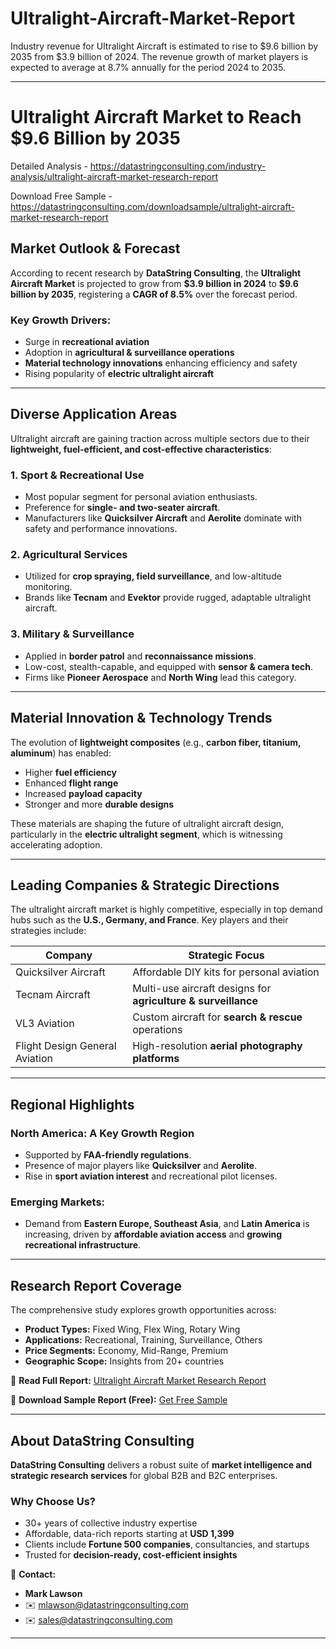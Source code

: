 # Ultralight-Aircraft-Market-Report

Industry revenue for Ultralight Aircraft is estimated to rise to $9.6 billion by 2035 from $3.9 billion of 2024. The revenue growth of market players is expected to average at 8.7% annually for the period 2024 to 2035.

---

# **Ultralight Aircraft Market to Reach \$9.6 Billion by 2035**

Detailed Analysis - https://datastringconsulting.com/industry-analysis/ultralight-aircraft-market-research-report

Download Free Sample - https://datastringconsulting.com/downloadsample/ultralight-aircraft-market-research-report

## **Market Outlook & Forecast**

According to recent research by **DataString Consulting**, the **Ultralight Aircraft Market** is projected to grow from **\$3.9 billion in 2024** to **\$9.6 billion by 2035**, registering a **CAGR of 8.5%** over the forecast period.

### **Key Growth Drivers:**

* Surge in **recreational aviation**
* Adoption in **agricultural & surveillance operations**
* **Material technology innovations** enhancing efficiency and safety
* Rising popularity of **electric ultralight aircraft**

---

## **Diverse Application Areas**

Ultralight aircraft are gaining traction across multiple sectors due to their **lightweight, fuel-efficient, and cost-effective characteristics**:

### **1. Sport & Recreational Use**

* Most popular segment for personal aviation enthusiasts.
* Preference for **single- and two-seater aircraft**.
* Manufacturers like **Quicksilver Aircraft** and **Aerolite** dominate with safety and performance innovations.

### **2. Agricultural Services**

* Utilized for **crop spraying, field surveillance**, and low-altitude monitoring.
* Brands like **Tecnam** and **Evektor** provide rugged, adaptable ultralight aircraft.

### **3. Military & Surveillance**

* Applied in **border patrol** and **reconnaissance missions**.
* Low-cost, stealth-capable, and equipped with **sensor & camera tech**.
* Firms like **Pioneer Aerospace** and **North Wing** lead this category.

---

## **Material Innovation & Technology Trends**

The evolution of **lightweight composites** (e.g., **carbon fiber, titanium, aluminum**) has enabled:

* Higher **fuel efficiency**
* Enhanced **flight range**
* Increased **payload capacity**
* Stronger and more **durable designs**

These materials are shaping the future of ultralight aircraft design, particularly in the **electric ultralight segment**, which is witnessing accelerating adoption.

---

## **Leading Companies & Strategic Directions**

The ultralight aircraft market is highly competitive, especially in top demand hubs such as the **U.S., Germany, and France**. Key players and their strategies include:

| **Company**                    | **Strategic Focus**                                           |
| ------------------------------ | ------------------------------------------------------------- |
| Quicksilver Aircraft           | Affordable DIY kits for personal aviation                     |
| Tecnam Aircraft                | Multi-use aircraft designs for **agriculture & surveillance** |
| VL3 Aviation                   | Custom aircraft for **search & rescue** operations            |
| Flight Design General Aviation | High-resolution **aerial photography platforms**              |

---

## **Regional Highlights**

### **North America: A Key Growth Region**

* Supported by **FAA-friendly regulations**.
* Presence of major players like **Quicksilver** and **Aerolite**.
* Rise in **sport aviation interest** and recreational pilot licenses.

### **Emerging Markets:**

* Demand from **Eastern Europe, Southeast Asia**, and **Latin America** is increasing, driven by **affordable aviation access** and **growing recreational infrastructure**.

---

## **Research Report Coverage**

The comprehensive study explores growth opportunities across:

* **Product Types:** Fixed Wing, Flex Wing, Rotary Wing
* **Applications:** Recreational, Training, Surveillance, Others
* **Price Segments:** Economy, Mid-Range, Premium
* **Geographic Scope:** Insights from 20+ countries

📘 **Read Full Report:**
[Ultralight Aircraft Market Research Report](https://datastringconsulting.com/industry-analysis/ultralight-aircraft-market-research-report)

📄 **Download Sample Report (Free):**
[Get Free Sample](https://datastringconsulting.com/downloadsample/ultralight-aircraft-market-research-report)

---

## **About DataString Consulting**

**DataString Consulting** delivers a robust suite of **market intelligence and strategic research services** for global B2B and B2C enterprises.

### **Why Choose Us?**

* 30+ years of collective industry expertise
* Affordable, data-rich reports starting at **USD 1,399**
* Clients include **Fortune 500 companies**, consultancies, and startups
* Trusted for **decision-ready, cost-efficient insights**

📩 **Contact:**

* **Mark Lawson**
* ✉️ [mlawson@datastringconsulting.com](mailto:mlawson@datastringconsulting.com)
* ✉️ [sales@datastringconsulting.com](mailto:sales@datastringconsulting.com)

---
